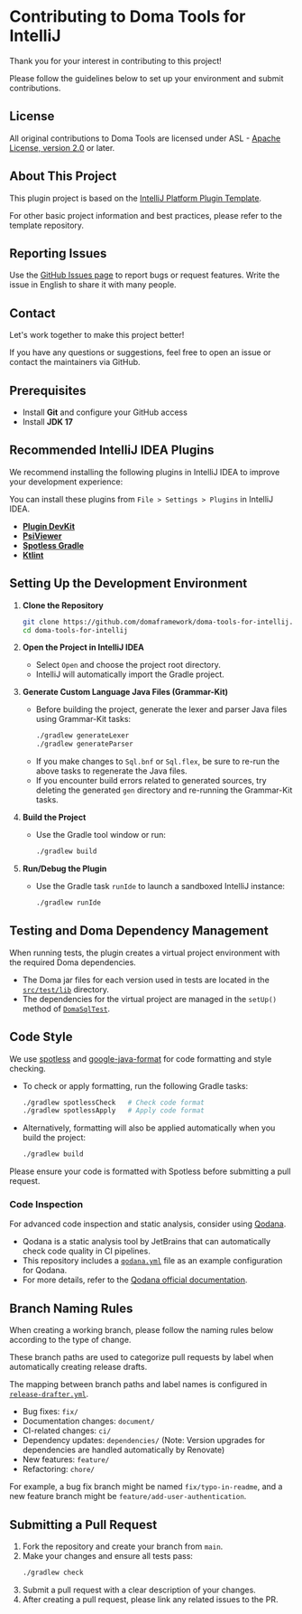 # Contributing to Doma Tools for IntelliJ

Thank you for your interest in contributing to this project!

Please follow the guidelines below to set up your environment and submit contributions.

## License

All original contributions to Doma Tools are licensed under ASL - [Apache License, version 2.0](https://www.apache.org/licenses/LICENSE-2.0) or later.

## About This Project

This plugin project is based on the [IntelliJ Platform Plugin Template](https://github.com/JetBrains/intellij-platform-plugin-template).

For other basic project information and best practices, please refer to the template repository.

## Reporting Issues

  Use the [GitHub Issues page](https://github.com/domaframework/doma-tools-for-intellij/issues) to report bugs or request features.
  Write the issue in English to share it with many people.

## Contact

Let's work together to make this project better!

If you have any questions or suggestions, feel free to open an issue or contact the maintainers via GitHub.

## Prerequisites

- Install **Git** and configure your GitHub access
- Install **JDK 17**

## Recommended IntelliJ IDEA Plugins

We recommend installing the following plugins in IntelliJ IDEA to improve your development experience:

You can install these plugins from `File > Settings > Plugins` in IntelliJ IDEA.

- **[Plugin DevKit](https://plugins.jetbrains.com/plugin/22851-plugin-devkit)**
- **[PsiViewer](https://plugins.jetbrains.com/plugin/227-psiviewer)**
- **[Spotless Gradle](https://plugins.jetbrains.com/plugin/18321-spotless-gradle)**
- **[Ktlint](https://plugins.jetbrains.com/plugin/15057-ktlint)**

## Setting Up the Development Environment

1. **Clone the Repository**

   ```sh
   git clone https://github.com/domaframework/doma-tools-for-intellij.git
   cd doma-tools-for-intellij
   ```

2. **Open the Project in IntelliJ IDEA**
   - Select `Open` and choose the project root directory.
   - IntelliJ will automatically import the Gradle project.

3. **Generate Custom Language Java Files (Grammar-Kit)**
   - Before building the project, generate the lexer and parser Java files using Grammar-Kit tasks:
     ```sh
     ./gradlew generateLexer
     ./gradlew generateParser
     ```
   - If you make changes to `Sql.bnf` or `Sql.flex`, be sure to re-run the above tasks to regenerate the Java files.
   - If you encounter build errors related to generated sources, try deleting the generated `gen` directory and re-running the Grammar-Kit tasks.

4. **Build the Project**
   - Use the Gradle tool window or run:
     ```sh
     ./gradlew build
     ```

5. **Run/Debug the Plugin**
   - Use the Gradle task `runIde` to launch a sandboxed IntelliJ instance:
     ```sh
     ./gradlew runIde
     ```

## Testing and Doma Dependency Management

When running tests, the plugin creates a virtual project environment with the required Doma dependencies.

- The Doma jar files for each version used in tests are located in the [`src/test/lib`](src/test/lib) directory.
- The dependencies for the virtual project are managed in the `setUp()` method of [`DomaSqlTest`](src/test/kotlin/org/domaframework/doma/intellij/DomaSqlTest.kt).

## Code Style

We use [spotless](https://github.com/diffplug/spotless) and [google-java-format](https://github.com/google/google-java-format) for code formatting and style checking.

- To check or apply formatting, run the following Gradle tasks:
  ```sh
  ./gradlew spotlessCheck   # Check code format
  ./gradlew spotlessApply   # Apply code format
  ```
- Alternatively, formatting will also be applied automatically when you build the project:
  ```sh
  ./gradlew build
  ```

Please ensure your code is formatted with Spotless before submitting a pull request.

### Code Inspection

For advanced code inspection and static analysis, consider using [Qodana](https://www.jetbrains.com/qodana/).

- Qodana is a static analysis tool by JetBrains that can automatically check code quality in CI pipelines.
- This repository includes a [`qodana.yml`](qodana.yml) file as an example configuration for Qodana.
- For more details, refer to the [Qodana official documentation](https://www.jetbrains.com/help/qodana/).

## Branch Naming Rules

When creating a working branch, please follow the naming rules below according to the type of change.

These branch paths are used to categorize pull requests by label when automatically creating release drafts.

The mapping between branch paths and label names is configured in [`release-drafter.yml`](.github/release-drafter.yml).

- Bug fixes: `fix/`
- Documentation changes: `document/`
- CI-related changes: `ci/`
- Dependency updates: `dependencies/` (Note: Version upgrades for dependencies are handled automatically by Renovate)
- New features: `feature/`
- Refactoring: `chore/`

For example, a bug fix branch might be named `fix/typo-in-readme`, and a new feature branch might be `feature/add-user-authentication`.

## Submitting a Pull Request

1. Fork the repository and create your branch from `main`.
2. Make your changes and ensure all tests pass:
   ```sh
   ./gradlew check
   ```
3. Submit a pull request with a clear description of your changes.
4. After creating a pull request, please link any related issues to the PR.
